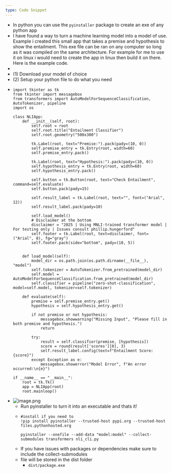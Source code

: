 ```yaml
---
type: Code Snippet
---
```


- In python you can use the `pyinstaller` package to create an exe of any python app
- I have found a way to turn a machine learning model into a model of use. Example i created this small app that takes a premise and hypothesis to show the entailment. This exe file can be ran on any computer so long as it was compiled on the same architecture. For example for me to use it on linux i would need to create the app in linux then build it on there. Here is the example code.
-
- (1) Download your model of choice
- (2) Setup your python file to do what you need
- ```
  import tkinter as tk
  from tkinter import messagebox
  from transformers import AutoModelForSequenceClassification, AutoTokenizer, pipeline
  import os
  
  class NLIApp:
      def __init__(self, root):
          self.root = root
          self.root.title("Entailment Classifier")
          self.root.geometry("500x300")
  
          tk.Label(root, text="Premise:").pack(pady=(10, 0))
          self.premise_entry = tk.Entry(root, width=60)
          self.premise_entry.pack()
  
          tk.Label(root, text="Hypothesis:").pack(pady=(10, 0))
          self.hypothesis_entry = tk.Entry(root, width=60)
          self.hypothesis_entry.pack()
  
          self.button = tk.Button(root, text="Check Entailment", command=self.evaluate)
          self.button.pack(pady=15)
  
          self.result_label = tk.Label(root, text="", font=("Arial", 12))
          self.result_label.pack(pady=10)
  
          self.load_model()
          # Disclaimer at the bottom
          disclaimer = "2025 | Using MNLI-trained transformer model | For testing only | Issues consult phillip.hungerford"
          self.footer = tk.Label(root, text=disclaimer, font=("Arial", 8), fg="gray")
          self.footer.pack(side="bottom", pady=(10, 5))
  
  
      def load_model(self):
          model_dir = os.path.join(os.path.dirname(__file__), "model")
          self.tokenizer = AutoTokenizer.from_pretrained(model_dir)
          self.model = AutoModelForSequenceClassification.from_pretrained(model_dir)
          self.classifier = pipeline("zero-shot-classification", model=self.model, tokenizer=self.tokenizer)
  
      def evaluate(self):
          premise = self.premise_entry.get()
          hypothesis = self.hypothesis_entry.get()
  
          if not premise or not hypothesis:
              messagebox.showwarning("Missing Input", "Please fill in both premise and hypothesis.")
              return
  
          try:
              result = self.classifier(premise, [hypothesis])
              score = round(result['scores'][0], 3)
              self.result_label.config(text=f"Entailment Score: {score}")
          except Exception as e:
              messagebox.showerror("Model Error", f"An error occurred:\n{e}")
  
  if __name__ == "__main__":
      root = tk.Tk()
      app = NLIApp(root)
      root.mainloop()
  
  ```
- ![image.png](../assets/image_1751346410914_0.png)
	- Run pyinstaller to turn it into an executable and thats it!
	- ```
	  #install if you need to
	  !pip install pyinstaller --trusted-host pypi.org --trusted-host files.pythonhosted.org
	  
	  pyinstaller --onefile --add-data "model:model" --collect-submodules transformers nli_cli.py
	  ```
	- If you have issues with packages or dependencies make sure to include the collect-submodules
	- file will be stored in the dist folder
		- `dist/package.exe`